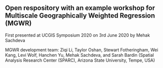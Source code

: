 ## Open respository with an example workshop for Multiscale Geographically Weighted Regression (MGWR)
First presented at UCGIS Symposium 2020 on 3rd June 2020 by Mehak Sachdeva

MGWR development team: Ziqi Li, Taylor Oshan, Stewart Fotheringham, Wei Kang, Levi Wolf, Hanchen Yu, Mehak Sachdeva, and Sarah Bardin (Spatial Analysis Research Center (SPARC), Arizona State University, Tempe, USA)
